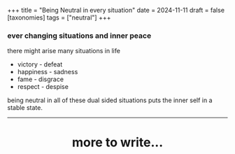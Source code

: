 +++
title = "Being Neutral in every situation"
date = 2024-11-11
draft = false
[taxonomies]
tags = ["neutral"]
+++


### ever changing situations and inner peace

there might arise many situations in life
- victory - defeat
- happiness - sadness
- fame - disgrace
- respect - despise

being neutral in all of these dual sided situations puts the inner self in a stable state.

---

<div align="center">
  <h1>more to write...</h1>
</div>

